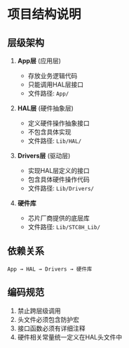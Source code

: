 # 项目结构说明

## 层级架构

1. **App层** (应用层)
   - 存放业务逻辑代码
   - 只能调用HAL层接口
   - 文件路径: `App/`

2. **HAL层** (硬件抽象层)
   - 定义硬件操作抽象接口
   - 不包含具体实现
   - 文件路径: `Lib/HAL/`

3. **Drivers层** (驱动层)
   - 实现HAL层定义的接口
   - 包含具体硬件操作代码
   - 文件路径: `Lib/Drivers/`

4. **硬件库**
   - 芯片厂商提供的底层库
   - 文件路径: `Lib/STC8H_Lib/`

## 依赖关系

```
App → HAL → Drivers → 硬件库
```

## 编码规范

1. 禁止跨层级调用
2. 头文件必须包含防护宏
3. 接口函数必须有详细注释
4. 硬件相关常量统一定义在HAL头文件中
